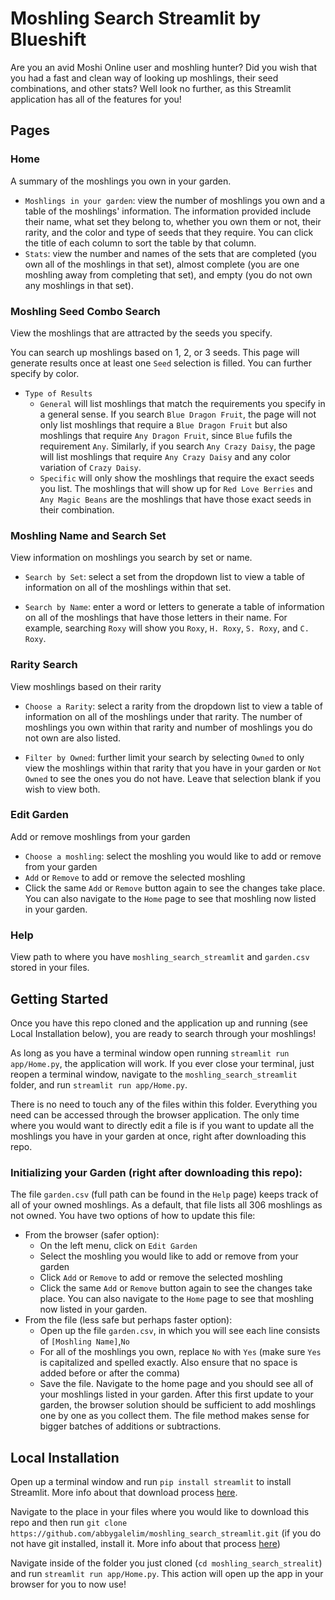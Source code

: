# Moshling Search Streamlit by Blueshift

Are you an avid Moshi Online user and moshling hunter? Did you wish that you had a fast and clean way of looking up moshlings, their seed combinations, and other stats? Well look no further, as this Streamlit application has all of the features for you!

## Pages

### Home

A summary of the moshlings you own in your garden.

- `Moshlings in your garden`: view the number of moshlings you own and a table of the moshlings' information. The information provided include their name, what set they belong to, whether you own them or not, their rarity, and the color and type of seeds that they require. You can click the title of each column to sort the table by that column.
- `Stats`: view the number and names of the sets that are completed (you own all of the moshlings in that set), almost complete (you are one moshling away from completing that set), and empty (you do not own any moshlings in that set).

### Moshling Seed Combo Search

View the moshlings that are attracted by the seeds you specify.

You can search up moshlings based on 1, 2, or 3 seeds. This page will generate results once at least one `Seed` selection is filled. You can further specify by color.

- `Type of Results`
  - `General` will list moshlings that match the requirements you specify in a general sense. If you search `Blue Dragon Fruit`, the page will not only list moshlings that require a `Blue Dragon Fruit` but also moshlings that require `Any Dragon Fruit`, since `Blue` fufils the requirement `Any`. Similarly, if you search `Any Crazy Daisy`, the page will list moshlings that require `Any Crazy Daisy` and any color variation of `Crazy Daisy`.
  - `Specific` will only show the moshlings that require the exact seeds you list. The moshlings that will show up for `Red Love Berries` and `Any Magic Beans` are the moshlings that have those exact seeds in their combination.

### Moshling Name and Search Set

View information on moshlings you search by set or name.

- `Search by Set`: select a set from the dropdown list to view a table of information on all of the moshlings within that set.

- `Search by Name`: enter a word or letters to generate a table of information on all of the moshlings that have those letters in their name. For example, searching `Roxy` will show you `Roxy`, `H. Roxy`, `S. Roxy`, and `C. Roxy`.

### Rarity Search

View moshlings based on their rarity

- `Choose a Rarity`: select a rarity from the dropdown list to view a table of information on all of the moshlings under that rarity. The number of moshlings you own within that rarity and number of moshlings you do not own are also listed.

- `Filter by Owned`: further limit your search by selecting `Owned` to only view the moshlings within that rarity that you have in your garden or `Not Owned` to see the ones you do not have. Leave that selection blank if you wish to view both.

### Edit Garden

Add or remove moshlings from your garden

- `Choose a moshling`: select the moshling you would like to add or remove from your garden
- `Add` or `Remove` to add or remove the selected moshling
- Click the same `Add` or `Remove` button again to see the changes take place. You can also navigate to the `Home` page to see that moshling now listed in your garden.

### Help

View path to where you have `moshling_search_streamlit` and `garden.csv` stored in your files.

## Getting Started

Once you have this repo cloned and the application up and running (see Local Installation below), you are ready to search through your moshlings!

As long as you have a terminal window open running `streamlit run app/Home.py`, the application will work. If you ever close your terminal, just reopen a terminal window, navigate to the `moshling_search_streamlit` folder, and run `streamlit run app/Home.py`.

There is no need to touch any of the files within this folder. Everything you need can be accessed through the browser application. The only time where you would want to directly edit a file is if you want to update all the moshlings you have in your garden at once, right after downloading this repo.

### Initializing your Garden (right after downloading this repo):

The file `garden.csv` (full path can be found in the `Help` page) keeps track of all of your owned moshlings. As a default, that file lists all 306 moshlings as not owned. You have two options of how to update this file:

- From the browser (safer option):
  - On the left menu, click on `Edit Garden`
  - Select the moshling you would like to add or remove from your garden
  - Click `Add` or `Remove` to add or remove the selected moshling
  - Click the same `Add` or `Remove` button again to see the changes take place. You can also navigate to the `Home` page to see that moshling now listed in your garden.
- From the file (less safe but perhaps faster option):
  - Open up the file `garden.csv`, in which you will see each line consists of `[Moshling Name]`,`No`
  - For all of the moshlings you own, replace `No` with `Yes` (make sure `Yes` is capitalized and spelled exactly. Also ensure that no space is added before or after the comma)
  - Save the file. Navigate to the home page and you should see all of your moshlings listed in your garden.
    After this first update to your garden, the browser solution should be sufficient to add moshlings one by one as you collect them. The file method makes sense for bigger batches of additions or subtractions.

## Local Installation

Open up a terminal window and run `pip install streamlit` to install Streamlit. More info about that download process [here](https://docs.streamlit.io/get-started/installation/command-line).

Navigate to the place in your files where you would like to download this repo and then run `git clone https://github.com/abbygalelim/moshling_search_streamlit.git` (if you do not have git installed, install it. More info about that process [here](https://git-scm.com/book/en/v2/Getting-Started-Installing-Git))

Navigate inside of the folder you just cloned (`cd moshling_search_strealit`) and run `streamlit run app/Home.py`. This action will open up the app in your browser for you to now use!
